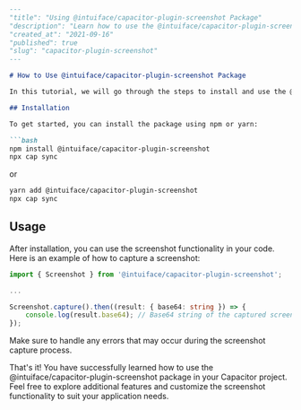 ```markdown
---
"title": "Using @intuiface/capacitor-plugin-screenshot Package"
"description": "Learn how to use the @intuiface/capacitor-plugin-screenshot package in your Capacitor project. This tutorial will guide you through the installation and usage of the screenshot functionality provided by the plugin."
"created_at": "2021-09-16"
"published": true
"slug": "capacitor-plugin-screenshot"
---

# How to Use @intuiface/capacitor-plugin-screenshot Package

In this tutorial, we will go through the steps to install and use the @intuiface/capacitor-plugin-screenshot package in your Capacitor project. This plugin provides functionality to capture screenshots in your mobile applications.

## Installation

To get started, you can install the package using npm or yarn:

```bash
npm install @intuiface/capacitor-plugin-screenshot
npx cap sync
```

or

```bash
yarn add @intuiface/capacitor-plugin-screenshot
npx cap sync
```

## Usage

After installation, you can use the screenshot functionality in your code. Here is an example of how to capture a screenshot:

```typescript
import { Screenshot } from '@intuiface/capacitor-plugin-screenshot';

...

Screenshot.capture().then((result: { base64: string }) => {
    console.log(result.base64); // Base64 string of the captured screenshot
});
```

Make sure to handle any errors that may occur during the screenshot capture process.

That's it! You have successfully learned how to use the @intuiface/capacitor-plugin-screenshot package in your Capacitor project. Feel free to explore additional features and customize the screenshot functionality to suit your application needs.
```